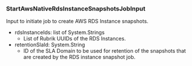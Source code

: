### StartAwsNativeRdsInstanceSnapshotsJobInput
Input to initiate job to create AWS RDS Instance snapshots.

- rdsInstanceIds: list of System.Strings
  - List of Rubrik UUIDs of the RDS Instances.
- retentionSlaId: System.String
  - ID of the SLA Domain to be used for retention of the snapshots that are created by the RDS instance snapshot job.
